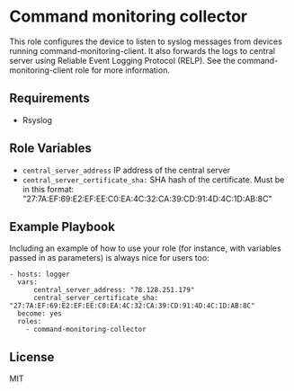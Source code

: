 Command monitoring collector
=========

This role configures the device to listen to syslog messages from devices running command-monitoring-client. It also forwards the logs to central server using Reliable Event Logging Protocol (RELP). See the command-monitoring-client role for more information.

Requirements
------------

* Rsyslog


Role Variables
--------------

* `central_server_address` IP address of the central server
* `central_server_certificate_sha:` SHA hash of the certificate. Must be in this format: "27:7A:EF:69:E2:EF:EE:C0:EA:4C:32:CA:39:CD:91:4D:4C:1D:AB:8C"


Example Playbook
----------------

Including an example of how to use your role (for instance, with variables passed in as parameters) is always nice for users too:

    - hosts: logger
      vars:
          central_server_address: "78.128.251.179" 
          central_server_certificate_sha: "27:7A:EF:69:E2:EF:EE:C0:EA:4C:32:CA:39:CD:91:4D:4C:1D:AB:8C"
      become: yes
      roles:
        - command-monitoring-collector

License
-------

MIT
